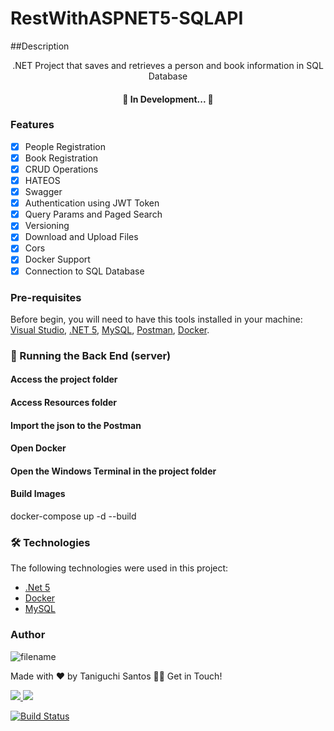 # RestWithASPNET5-SQLAPI
##Description
<p align="center">.NET Project that saves and retrieves a person and book information in SQL Database</p>

<h4 align="center"> 
	🚧 In Development...  🚧
</h4>

### Features

- [x] People Registration
- [x] Book Registration
- [x] CRUD Operations
- [x] HATEOS
- [x] Swagger
- [x] Authentication using JWT Token
- [x] Query Params and Paged Search
- [x] Versioning
- [x] Download and Upload Files
- [x] Cors
- [x] Docker Support
- [x] Connection to SQL Database

### Pre-requisites

Before begin, you will need to have this tools installed in your machine:
[Visual Studio](https://visualstudio.microsoft.com/pt-br/downloads/), [.NET 5](https://dotnet.microsoft.com/en-us/download/dotnet/5.0),
[MySQL](https://dev.mysql.com/downloads/windows/installer/8.0.html), [Postman](https://www.postman.com/downloads/), [Docker](https://www.docker.com/products/docker-desktop/).

### 🎲 Running the Back End (server)

<h4>Access the project folder</h4>

<h4>Access Resources folder</h4>

<h4>Import the json to the Postman</h4>

<h4>Open Docker</h4>

<h4>Open the Windows Terminal in the project folder</h4>

<h4>Build Images</h4>
docker-compose up -d --build

### 🛠 Technologies

The following technologies were used in this project:

- [.Net 5](https://docs.microsoft.com/en-us/dotnet/core/whats-new/dotnet-5)
- [Docker](https://www.docker.com/)
- [MySQL](https://www.mysql.com/)

### Author
![filename](https://user-images.githubusercontent.com/57140933/161768960-63c7a0b0-4f54-44cb-914d-a7592a52b4d8.png)

Made with ❤️ by Taniguchi Santos 👋🏽 Get in Touch!  

<a href="https://www.linkedin.com/in/taniguchi-santos/>" alt="linkedin" target="_blank">
<img src="https://img.shields.io/badge/LinkedIn-0077B5?style=for-the-badge&logo=linkedin&logoColor=white">
</a>
<a href="mailto:tani_sales@gmail.com" alt="outlook" target="_blank">
<img src="https://img.shields.io/badge/Microsoft_Outlook-0078D4?style=for-the-badge&logo=microsoft-outlook&logoColor=white" />
</a>





[![Build Status](https://app.travis-ci.com/TaniguchiSantos/RestWithASPNET5-SQLAPI.svg?branch=master)](https://app.travis-ci.com/TaniguchiSantos/RestWithASPNET5-SQLAPI)
